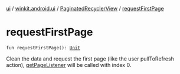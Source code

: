 [ui](../../index.md) / [winkit.android.ui](../index.md) / [PaginatedRecyclerView](index.md) / [requestFirstPage](./request-first-page.md)

# requestFirstPage

`fun requestFirstPage(): `[`Unit`](https://kotlinlang.org/api/latest/jvm/stdlib/kotlin/-unit/index.html)

Clean the data and request the first page (like the user pullToRefresh action), [getPageListener](get-page-listener.md) will be called with index 0.

